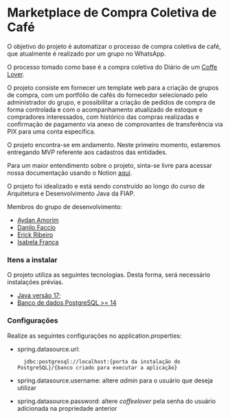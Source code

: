 # Marketplace de Compra Coletiva de Café

O objetivo do projeto é automatizar o processo de compra coletiva de café, que atualmente é realizado por um grupo no WhatsApp.

O processo tomado como base é a compra coletiva do Diário de um [Coffe Lover](https://www.instagram.com/diariodeumcoffeelover/).

O projeto consiste em fornecer um template web para a criação de grupos de compra, com um portfólio de cafés do fornecedor selecionado pelo administrador do grupo, e possibilitar a criação de pedidos de compra de forma controlada e com o acompanhamento atualizado de estoque e compradores interessados, com histórico das compras realizadas e confirmação de pagamento via anexo de comprovantes de transferência via PIX para uma conta específica.

O projeto encontra-se em andamento. Neste primeiro momento, estaremos entregando MVP referente aos cadastros das entidades.

Para um maior entendimento sobre o projeto, sinta-se livre para acessar nossa documentação usando o Notion [aqui](https://www.notion.so/8d23441e4ddc4bb88ab78d7b952595e7?v=ea155403c7cd4b568b812d0d50aee463&pvs=4).

O projeto foi idealizado e está sendo construído ao longo do curso de Arquitetura e Desenvolvimento Java da FIAP.

Membros do grupo de desenvolvimento:
 - [Aydan Amorim](https://github.com/AydanAmorim/)
 - [Danilo Faccio](https://github.com/DFaccio/)
 - [Erick Ribeiro](https://github.com/erickmatheusribeiro)
 - [Isabela França](https://github.com/fysabelah)

### Itens a instalar
O projeto utiliza as seguintes tecnologias. Desta forma, será necessário instalações prévias.
- [Java versão 17](https://www.oracle.com/br/java/technologies/downloads/#java17);
- [Banco de dados PostgreSQL >= 14](https://www.postgresql.org/)

### Configurações
Realize as seguintes configurações no application.properties:
* spring.datasource.url:

        jdbc:postgresql://localhost:{porta da instalação do PostgreSQL}/{banco criado para executar a aplicação}
* spring.datasource.username: altere *admin* para o usuário que deseja utilizar
* spring.datasource.password: altere *coffeelover* pela senha do usuário adicionada na propriedade anterior